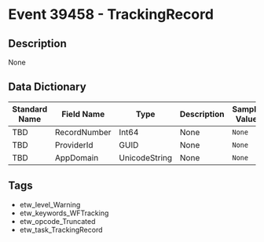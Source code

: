 # Event 39458 - TrackingRecord

## Description
None

## Data Dictionary
|Standard Name|Field Name|Type|Description|Sample Value|
|---|---|---|---|---|
|TBD|RecordNumber|Int64|None|`None`|
|TBD|ProviderId|GUID|None|`None`|
|TBD|AppDomain|UnicodeString|None|`None`|

## Tags
* etw_level_Warning
* etw_keywords_WFTracking
* etw_opcode_Truncated
* etw_task_TrackingRecord